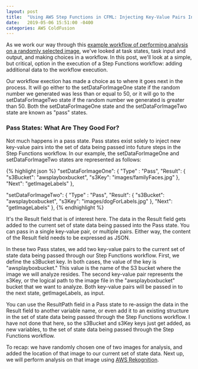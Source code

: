 ```yaml
---
layout: post
title:  "Using AWS Step Functions in CFML: Injecting Key-Value Pairs Into Your Step Function Execution with Pass States"
date:   2019-05-06 15:51:00 -0400
categories: AWS ColdFusion
---
```


As we work our way through this [example workflow of performing analysis on a randomly selected image](https://github.com/brianklaas/awsPlaybox/blob/master/stateMachines/choiceDemoStateMachine.json), we've looked at task states, task input and output, and making choices in a workflow. In this post, we'll look at a simple, but critical, option in the execution of a Step Functions workflow: adding additional data to the workflow execution.

Our workflow exection has made a choice as to where it goes next in the process. It will go either to the setDataForImageOne state if the random number we generated was less than or equal to 50, or it will go to the setDataForImageTwo state if the random number we generated is greater than 50. Both the setDataForImageOne state and the setDataForImageTwo state are known as "pass" states. 

### Pass States: What Are They Good For?

Not much happens in a pass state. Pass states exist solely to inject new key-value pairs into the set of data being passed into future steps in the Step Functions workflow. In our example, the setDataForImageOne and setDataForImageTwo states are represented as follows:

{% highlight json %}
"setDataForImageOne": {
    "Type" : "Pass",
    "Result": { "s3Bucket": "awsplayboxbucket", "s3Key": "images/familyFaces.jpg" },
    "Next": "getImageLabels"
},

"setDataForImageTwo": {
    "Type" : "Pass",
    "Result": { "s3Bucket": "awsplayboxbucket", "s3Key": "images/dogForLabels.jpg" },
    "Next": "getImageLabels"
},
{% endhighlight %}

It's the Result field that is of interest here. The data in the Result field gets added to the current set of state data being passed into the Pass state. You can pass in a single key-value pair, or multiple pairs. Either way, the content of the Result field needs to be expressed as JSON. 

In these two Pass states, we add two key-value pairs to the current set of state data being passed through our Step Functions workflow. First, we define the s3Bucket key. In both cases, the value of the key is "awsplayboxbucket." This value is the name of the S3 bucket where the image we will analyze resides. The second key-value pair represents the s3Key, or the logical path to the image file in the "awsplayboxbucket" bucket that we want to analyze. Both key-value pairs will be passed in to the next state, getImageLabels, as input.

You can use the ResultPath field in a Pass state to re-assign the data in the Result field to another variable name, or even add it to an existing structure in the set of state data being passed through the Step Functions workflow. I have not done that here, so the s3Bucket and s3Key keys just get added, as new variables, to the set of state data being passed through the Step Functions workflow.

To recap: we have randomly chosen one of two images for analysis, and added the location of that image to our current set of state data. Next up, we will perform analysis on that image using [AWS Rekognition](https://brianklaas.net/aws/coldfusion/2018/07/23/Using-AWS-Rekognition-In-CFML-Part-1.html).